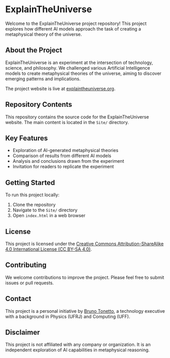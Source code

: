 
# ExplainTheUniverse

Welcome to the ExplainTheUniverse project repository! This project explores how different AI models approach the task of creating a metaphysical theory of the universe.

## About the Project

ExplainTheUniverse is an experiment at the intersection of technology, science, and philosophy. We challenged various Artificial Intelligence models to create metaphysical theories of the universe, aiming to discover emerging patterns and implications.

The project website is live at [explaintheuniverse.org](https://explaintheuniverse.org).

## Repository Contents

This repository contains the source code for the ExplainTheUniverse website. The main content is located in the `Site/` directory.

## Key Features

- Exploration of AI-generated metaphysical theories
- Comparison of results from different AI models
- Analysis and conclusions drawn from the experiment
- Invitation for readers to replicate the experiment

## Getting Started

To run this project locally:

1. Clone the repository
2. Navigate to the `Site/` directory
3. Open `index.html` in a web browser

## License

This project is licensed under the [Creative Commons Attribution-ShareAlike 4.0 International License (CC BY-SA 4.0)](https://creativecommons.org/licenses/by-sa/4.0/).

## Contributing

We welcome contributions to improve the project. Please feel free to submit issues or pull requests.

## Contact

This project is a personal initiative by [Bruno Tonetto](https://www.linkedin.com/in/brunotonetto/), a technology executive with a background in Physics (UFRJ) and Computing (UFF).

## Disclaimer

This project is not affiliated with any company or organization. It is an independent exploration of AI capabilities in metaphysical reasoning.

